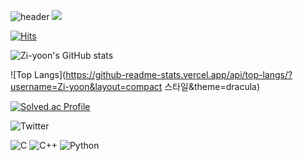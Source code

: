 ![header](https://capsule-render.vercel.app/api?type=slice&color=gradient&text=%20Zi-yoon_(Ming-zi)k%20%20&height=200&fontSize=100)
<img src="https://img.shields.io/badge/HTML5-E34F26?style=flat-square&logo=HTML5&logoColor=white" />

[![Hits](https://hits.seeyoufarm.com/api/count/incr/badge.svg?url=https%3A%2F%2Fgithub.com%2FZi-yoon%2Fhit-counter&count_bg=%23FBB4F3&title_bg=%23BB8CD7&icon=github.svg&icon_color=%23E7E7E7&title=hits&edge_flat=false)](https://hits.seeyoufarm.com)

![Zi-yoon's GitHub stats](https://github-readme-stats.vercel.app/api?username=Zi-yoon&show_icons=true&theme=dracula)

![Top Langs](https://github-readme-stats.vercel.app/api/top-langs/?username=Zi-yoon&layout=compact 스타일&theme=dracula)

[![Solved.ac Profile](http://mazassumnida.wtf/api/generate_badge?boj=mingzi)](https://solved.ac/mingzi)

![Twitter](https://img.shields.io/badge/Twitter-%231DA1F2.svg?style=for-the-badge&logo=Twitter&logoColor=white)

![C](https://img.shields.io/badge/c-%2300599C.svg?style=for-the-badge&logo=c&logoColor=white)
![C++](https://img.shields.io/badge/c++-%2300599C.svg?style=for-the-badge&logo=c%2B%2B&logoColor=white)
![Python](https://img.shields.io/badge/python-3670A0?style=for-the-badge&logo=python&logoColor=ffdd54)
